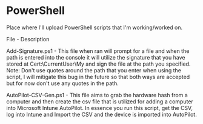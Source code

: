 # PowerShell
Place where I'll upload PowerShell scripts that I'm working/worked on.

File - Description

Add-Signature.ps1 - This file when ran will prompt for a file and when the path is entered into the console it will utilize the signature that you have stored at Cert:\CurrentUser\My and sign the file at the path you specified. Note: Don't use quotes around the path that you enter when using the script, I will mitigate this bug in the future so that both ways are accepted but for now don't use any quotes in the path.

AutoPilot-CSV-Gen.ps1 - This file aims to grab the hardware hash from a computer and then create the csv file that is utilized for adding a computer into Microsoft Intune AutoPilot. In essence you run this script, get the CSV, log into Intune and Import the CSV and the device is imported into AutoPilot.
